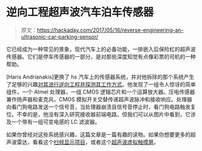 # 逆向工程超声波汽车泊车传感器

> 原文：<https://hackaday.com/2017/05/16/reverse-engineering-an-ultrasonic-car-parking-sensor/>

它已经成为一种常见的景象，现代汽车上的必备功能，一排嵌入后保险杠的超声波传感器。它们是停车传感器的一部分，是对那些深度知觉有点像彩票的司机的一种帮助。

[Haris Andrianakis]更换了 hs 汽车上的传感器系统，并对他拆除的那个系统产生了足够的兴趣[对其进行逆向工程并探测其工作方式](http://www.candrian.gr/index.php/reverse-engineering-car-parking-sensors/)。他发现了一组令人惊讶的简单组件，一个 Atmel 处理器，一组 CMOS 逻辑芯片和一个运算放大器。压电传感器兼作扬声器和麦克风，CMOS 模拟开关交替传递超声波脉冲和接收响应。处理器向看门狗电路发送一个信号音，当处理器崩溃且信号音停止时，看门狗电路触发复位。不幸的是，他没有深入研究接收器前端电路，但我们可以从图片中看到，它涉及一个带有一组可变电感的 LC 滤波器。

如果你曾经对这些系统感兴趣，这篇文章是一篇有趣的读物。如果你想要更多的超声波雷达，看看这个[扫频显示项目](http://hackaday.com/2014/12/22/green-sweep-for-your-ultrasonic-rangefinder/)，或者这个[超声波虚拟触摸屏](http://hackaday.com/2014/08/24/a-virtual-touchscreen-3d-ultrasonic-radar/)。